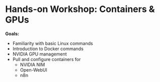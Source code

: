 # Hands-on Workshop: Containers &amp; GPUs

**Goals:**
* Familiarity with basic Linux commands
* Introduction to Docker commands
* NVIDIA GPU management
* Pull and configure containers for
  * NVIDIA NIM
  * Open-WebUI
  * n8n


